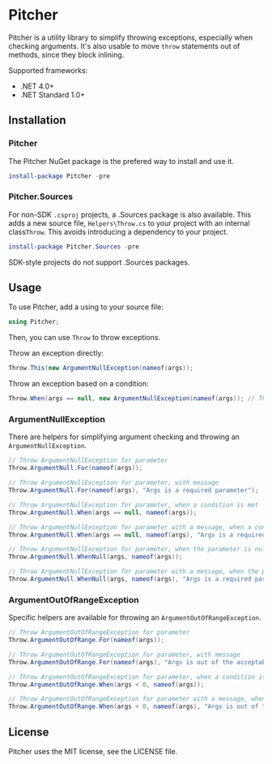 # Pitcher

Pitcher is a utility library to simplify throwing exceptions, especially when checking arguments. It's also usable to move `throw` statements out of methods, since they block inlining.

Supported frameworks:

* .NET 4.0+
* .NET Standard 1.0+

## Installation


### Pitcher

The Pitcher NuGet package is the prefered way to install and use it.

```powershell
install-package Pitcher -pre
```

### Pitcher.Sources

For non-SDK `.csproj` projects, a .Sources package is also available. This adds a new source file, `Helpers\Throw.cs` to your project with an internal class`Throw`. This avoids introducing a dependency to your project.

```powershell
install-package Pitcher.Sources -pre
```

SDK-style projects do not support .Sources packages.

## Usage

To use Pitcher, add a using to your source file:

```csharp
using Pitcher;
```

Then, you can use `Throw` to throw exceptions.

Throw an exception directly:
```csharp
Throw.This(new ArgumentNullException(nameof(args));
```

Throw an exception based on a condition:
```csharp
Throw.When(args == null, new ArgumentNullException(nameof(args)); // This will always allocate the exception
```

### ArgumentNullException

There are helpers for simplifying argument checking and throwing an `ArgumentNullException`.

```csharp
// Throw ArgumentNullException for parameter
Throw.ArgumentNull.For(nameof(args));

// Throw ArgumentNullException for parameter, with message
Throw.ArgumentNull.For(nameof(args), "Args is a required parameter");

// Throw ArgumentNullException for parameter, when a condition is met
Throw.ArgumentNull.When(args == null, nameof(args));

// Throw ArgumentNullException for parameter with a message, when a condition is met
Throw.ArgumentNull.When(args == null, nameof(args), "Args is a required parameter");

// Throw ArgumentNullException for parameter, when the parameter is null
Throw.ArgumentNull.WhenNull(args, nameof(args));

// Throw ArgumentNullException for parameter with a message, when the parameter is null
Throw.ArgumentNull.WhenNull(args, nameof(args), "Args is a required parameter");
```

### ArgumentOutOfRangeException

Specific helpers are available for throwing an `ArgumentOutOfRangeException`.

```csharp
// Throw ArgumentOutOfRangeException for parameter
Throw.ArgumentOutOfRange.For(nameof(args));

// Throw ArgumentOutOfRangeException for parameter, with message
Throw.ArgumentOutOfRange.For(nameof(args), "Args is out of the acceptable range");

// Throw ArgumentOutOfRangeException for parameter, when a condition is met
Throw.ArgumentOutOfRange.When(args < 0, nameof(args));

// Throw ArgumentOutOfRangeException for parameter with a message, when a condition is met
Throw.ArgumentOutOfRange.When(args < 0, nameof(args), "Args is out of the acceptable range");

```

## License

Pitcher uses the MIT license, see the LICENSE file.